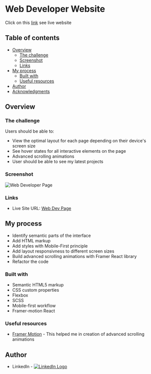 # Web Developer Website

Click on this [link](https://ynv-dev.netlify.app/) see live website 

## Table of contents

- [Overview](#overview)
  - [The challenge](#the-challenge)
  - [Screenshot](#screenshot)
  - [Links](#links)
- [My process](#my-process)
  - [Built with](#built-with)
  - [Useful resources](#useful-resources)
- [Author](#author)
- [Acknowledgments](#acknowledgments)

## Overview

### The challenge

Users should be able to:

- View the optimal layout for each page depending on their device's screen size
- See hover states for all interactive elements on the page
- Advanced scrolling animations
- User should be able to see my latest projects

### Screenshot

![Web Developer Page](https://github.com/VFTHV/wev-dev/assets/101958139/b9202d5d-e39c-42e4-81bc-b02e5eae875e)


### Links

- Live Site URL: [Web Dev Page](https://ynv-dev.netlify.app/)

## My process

- Identify semantic parts of the interface
- Add HTML markup
- Add styles with Mobile-First principle
- Add layout responsivness to different screen sizes
- Build advanced scrolling animations with Framer React library
- Refactor the code

### Built with

- Semantic HTML5 markup
- CSS custom properties
- Flexbox
- SCSS
- Mobile-first workflow
- Framer-motion React

### Useful resources

- [Framer Motion](https://www.framer.com/motion/) - This helped me in creation of advanced scrolling animations

## Author

- LinkedIn - <a href="https://www.linkedin.com/in/vadim-f/">![LinkedIn Logo](https://user-images.githubusercontent.com/101958139/189750228-d0c111e2-6d7f-4fe7-8bb2-dbc13b28991e.png "LinkedIn")
</a>
